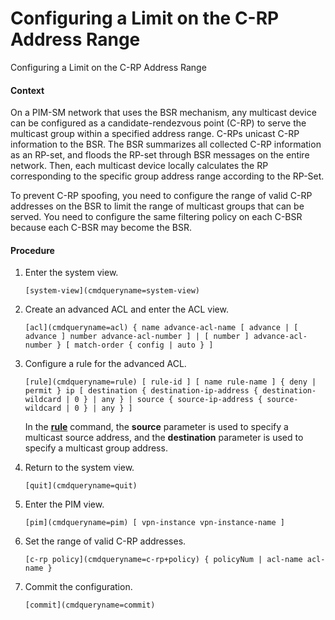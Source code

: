 Configuring a Limit on the C-RP Address Range
=============================================

Configuring a Limit on the C-RP Address Range

#### Context

On a PIM-SM network that uses the BSR mechanism, any multicast device can be configured as a candidate-rendezvous point (C-RP) to serve the multicast group within a specified address range. C-RPs unicast C-RP information to the BSR. The BSR summarizes all collected C-RP information as an RP-set, and floods the RP-set through BSR messages on the entire network. Then, each multicast device locally calculates the RP corresponding to the specific group address range according to the RP-Set.

To prevent C-RP spoofing, you need to configure the range of valid C-RP addresses on the BSR to limit the range of multicast groups that can be served. You need to configure the same filtering policy on each C-BSR because each C-BSR may become the BSR.


#### Procedure

1. Enter the system view.
   
   
   ```
   [system-view](cmdqueryname=system-view)
   ```
2. Create an advanced ACL and enter the ACL view.
   
   
   ```
   [acl](cmdqueryname=acl) { name advance-acl-name [ advance | [ advance ] number advance-acl-number ] | [ number ] advance-acl-number } [ match-order { config | auto } ]
   ```
3. Configure a rule for the advanced ACL.
   
   
   ```
   [rule](cmdqueryname=rule) [ rule-id ] [ name rule-name ] { deny | permit } ip [ destination { destination-ip-address { destination-wildcard | 0 } | any } | source { source-ip-address { source-wildcard | 0 } | any } ]
   ```
   
   
   
   In the [**rule**](cmdqueryname=rule) command, the **source** parameter is used to specify a multicast source address, and the **destination** parameter is used to specify a multicast group address.
4. Return to the system view.
   
   
   ```
   [quit](cmdqueryname=quit)
   ```
5. Enter the PIM view.
   
   
   ```
   [pim](cmdqueryname=pim) [ vpn-instance vpn-instance-name ]
   ```
6. Set the range of valid C-RP addresses.
   
   
   ```
   [c-rp policy](cmdqueryname=c-rp+policy) { policyNum | acl-name acl-name }
   ```
7. Commit the configuration.
   
   
   ```
   [commit](cmdqueryname=commit)
   ```